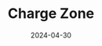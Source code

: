 ---  
layout: startup_page  
title: "Charge Zone"  
id: "chargezone.co.in"  
permalink: "/chargezonechargezone.co.in04302024/"  
website: "https://www.chargezone.co.in/"  
funding_round: ""  
funding_amount: "$19M"  
investors: "British International Investment"  
about: "Charge Zone is an EV charging infrastructure company expanding its high-speed charging network for electric cars, buses, and trucks across major Indian cities and highways. The company aims to provide convenient and reliable charging solutions for EV drivers nationwide, with a goal of at least 10,000 charging stations by 2027."  
markets: "Electric Vehicles, Charging Infrastructure, Energy, Renewable Energy, Software"  
hq: "Vadodara, Gujarat, India"  
founded_year: "2018"  
linkedin: "https://www.linkedin.com/company/chargezone"  
twitter: ""  
instagram: ""  
facebook: "https://www.facebook.com/ChargeMyElectric/"  
crunchbase: "https://www.crunchbase.com/organization/charge-zone"  
pitchbook: ""  

date_display: "30-Apr-2024"  
date: "2024-04-30"

# SEO Optimization  
meta_title: "Charge Zone -  Funding ($19M)"  
meta_description: "Charge Zone, Charge Zone is an EV charging infrastructure company expanding its high-speed charging network for electric cars, buses, and trucks across major India..."  
meta_keywords: "Charge Zone, Electric Vehicles, Charging Infrastructure, Energy, Renewable Energy, Software,  funding"  
canonical_url: "https://startup.projectstartups.com/chargezonechargezone.co.in04302024/"  
---